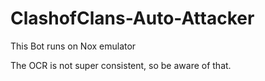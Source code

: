 # ClashofClans-Auto-Attacker
This Bot runs on Nox emulator

The OCR is not super consistent, so be aware of that.
